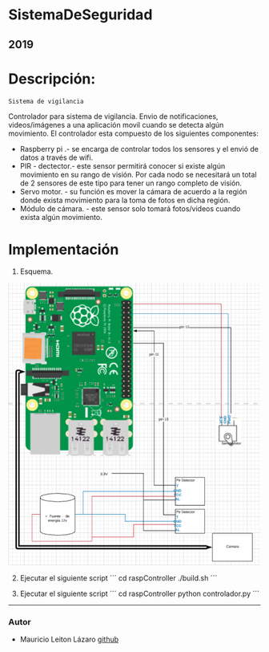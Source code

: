 # SistemaDeSeguridad
2019
----

# Descripción:

    Sistema de vigilancia

Controlador para sistema de vigilancia. Envio de notificaciones, videos/imágenes a una aplicación movil cuando se detecta algún movimiento.
El controlador esta compuesto de los siguientes componentes:
* Raspberry pi .- se encarga de controlar todos los sensores y el envió de datos a través de wifi.
* PIR - dectector.- este sensor permitirá conocer si existe algún movimiento en su rango de visión. Por cada nodo se necesitará un total de 2 sensores de este tipo para tener un rango completo de visión.  
* Servo motor. - su función es mover la cámara de acuerdo a la región donde exista movimiento para la toma de fotos en dicha región. 
* Módulo de cámara. - este sensor solo tomará fotos/videos cuando exista algún movimiento. 

# Implementación

1. Esquema.

![Alt text](esquema/esquema.png "esquema")

2. Ejecutar el siguiente script
´´´
    cd raspController
    ./build.sh
´´´

3. Ejecutar el siguiente script
´´´
    cd raspController
    python controlador.py
´´´


----------------------------------
### Autor ###
* Mauricio Leiton Lázaro [github](https://github.com/mdleiton)